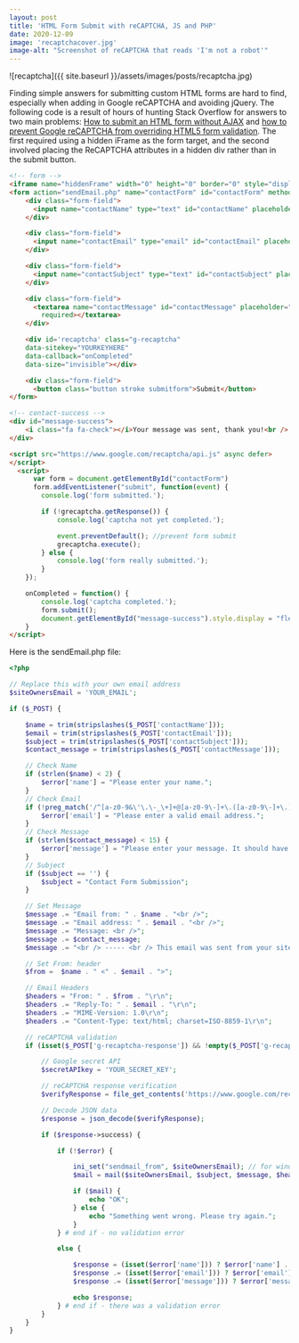 ```yaml
---
layout: post
title: 'HTML Form Submit with reCAPTCHA, JS and PHP'
date: 2020-12-09
image: 'recaptchacover.jpg'
image-alt: "Screenshot of reCAPTCHA that reads 'I'm not a robot'"
---
```


![recaptcha]({{ site.baseurl }}/assets/images/posts/recaptcha.jpg)

Finding simple answers for submitting custom HTML forms are hard to find, especially when adding in Google reCAPTCHA and avoiding jQuery. The following code is a result of hours of hunting Stack Overflow for answers to two main problems: [How to submit an HTML form without AJAX](https://visdup.blogspot.com/2019/03/how-to-submit-html-form-without.html) and [how to prevent Google reCAPTCHA from overriding HTML5 form validation](https://stackoverflow.com/questions/44021400/how-to-run-recaptcha-only-if-html5-validation-has-passed/44026198#44026198). The first required using a hidden iFrame as the form target, and the second involved placing the ReCAPTCHA attributes in a hidden div rather than in the submit button.

```html
<!-- form -->
<iframe name="hiddenFrame" width="0" height="0" border="0" style="display: none;"></iframe>
<form action="sendEmail.php" name="contactForm" id="contactForm" method="POST" target="hiddenFrame">
    <div class="form-field">
      <input name="contactName" type="text" id="contactName" placeholder="Name" value="" minlength="2" required />
    </div>

    <div class="form-field">
      <input name="contactEmail" type="email" id="contactEmail" placeholder="Email" value="" required />
    </div>

    <div class="form-field">
      <input name="contactSubject" type="text" id="contactSubject" placeholder="Subject" value="" />
    </div>

    <div class="form-field">
      <textarea name="contactMessage" id="contactMessage" placeholder="Message" rows="10" cols="50" minlength="20"
        required></textarea>
    </div>

    <div id='recaptcha' class="g-recaptcha"
    data-sitekey="YOURKEYHERE"
    data-callback="onCompleted"
    data-size="invisible"></div>

    <div class="form-field">
      <button class="button stroke submitform">Submit</button>
</form>

<!-- contact-success -->
<div id="message-success">
    <i class="fa fa-check"></i>Your message was sent, thank you!<br />
</div>

<script src="https://www.google.com/recaptcha/api.js" async defer>
</script>
  <script>
      var form = document.getElementById("contactForm")
      form.addEventListener("submit", function(event) {
        console.log('form submitted.');

        if (!grecaptcha.getResponse()) {
            console.log('captcha not yet completed.');

            event.preventDefault(); //prevent form submit
            grecaptcha.execute();
        } else {
            console.log('form really submitted.');
        }
    });

    onCompleted = function() {
        console.log('captcha completed.');
        form.submit();
        document.getElementById("message-success").style.display = "flex"
    }
</script>

```

Here is the sendEmail.php file:

```php
<?php

// Replace this with your own email address
$siteOwnersEmail = 'YOUR_EMAIL';

if ($_POST) {

	$name = trim(stripslashes($_POST['contactName']));
	$email = trim(stripslashes($_POST['contactEmail']));
	$subject = trim(stripslashes($_POST['contactSubject']));
	$contact_message = trim(stripslashes($_POST['contactMessage']));

	// Check Name
	if (strlen($name) < 2) {
		$error['name'] = "Please enter your name.";
	}
	// Check Email
	if (!preg_match('/^[a-z0-9&\'\.\-_\+]+@[a-z0-9\-]+\.([a-z0-9\-]+\.)*+[a-z]{2}/is', $email)) {
		$error['email'] = "Please enter a valid email address.";
	}
	// Check Message
	if (strlen($contact_message) < 15) {
		$error['message'] = "Please enter your message. It should have at least 15 characters.";
	}
	// Subject
	if ($subject == '') {
		$subject = "Contact Form Submission";
	}

	// Set Message
	$message .= "Email from: " . $name . "<br />";
	$message .= "Email address: " . $email . "<br />";
	$message .= "Message: <br />";
	$message .= $contact_message;
	$message .= "<br /> ----- <br /> This email was sent from your site's contact form. <br />";

	// Set From: header
	$from =  $name . " <" . $email . ">";

	// Email Headers
	$headers = "From: " . $from . "\r\n";
	$headers .= "Reply-To: " . $email . "\r\n";
	$headers .= "MIME-Version: 1.0\r\n";
	$headers .= "Content-Type: text/html; charset=ISO-8859-1\r\n";

	// reCAPTCHA validation
	if (isset($_POST['g-recaptcha-response']) && !empty($_POST['g-recaptcha-response'])) {

		// Google secret API
		$secretAPIkey = 'YOUR_SECRET_KEY';

		// reCAPTCHA response verification
		$verifyResponse = file_get_contents('https://www.google.com/recaptcha/api/siteverify?secret=' . $secretAPIkey . '&response=' . $_POST['g-recaptcha-response']);

		// Decode JSON data
		$response = json_decode($verifyResponse);

		if ($response->success) {

			if (!$error) {

				ini_set("sendmail_from", $siteOwnersEmail); // for windows server
				$mail = mail($siteOwnersEmail, $subject, $message, $headers);

				if ($mail) {
					echo "OK";
				} else {
					echo "Something went wrong. Please try again.";
				}
			} # end if - no validation error

			else {

				$response = (isset($error['name'])) ? $error['name'] . "<br /> \n" : null;
				$response .= (isset($error['email'])) ? $error['email'] . "<br /> \n" : null;
				$response .= (isset($error['message'])) ? $error['message'] . "<br />" : null;

				echo $response;
			} # end if - there was a validation error
		}
	}
}
```
